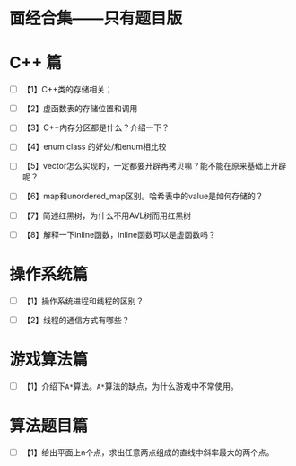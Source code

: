 # 面经合集——只有题目版

# C++ 篇

- [ ] 【1】C++类的存储相关；

- [ ] 【2】虚函数表的存储位置和调用

- [ ] 【3】C++内存分区都是什么？介绍一下？

- [ ] 【4】enum class 的好处/和enum相比较

- [ ] 【5】vector怎么实现的，一定都要开辟再拷贝嘛？能不能在原来基础上开辟呢？

- [ ] 【6】map和unordered_map区别。哈希表中的value是如何存储的？

- [ ] 【7】简述红黑树，为什么不用AVL树而用红黑树

- [ ] 【8】解释一下inline函数，inline函数可以是虚函数吗？

  



# 操作系统篇

- [ ] 【1】操作系统进程和线程的区别？
- [ ] 【2】线程的通信方式有哪些？



# 游戏算法篇

- [ ] 【1】介绍下`A*`算法。`A*`算法的缺点，为什么游戏中不常使用。



# 算法题目篇

- [ ] 【1】给出平面上n个点，求出任意两点组成的直线中斜率最大的两个点。
